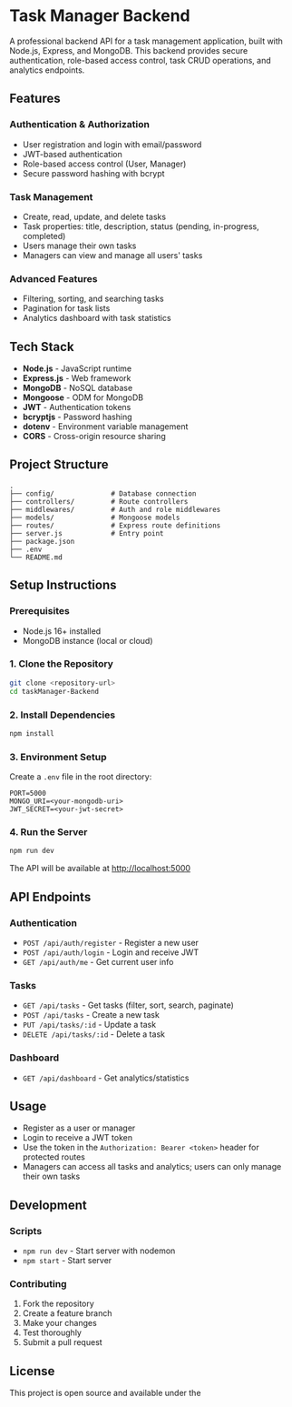# Task Manager Backend

A professional backend API for a task management application, built with Node.js, Express, and MongoDB. This backend provides secure authentication, role-based access control, task CRUD operations, and analytics endpoints.

## Features

### Authentication & Authorization
- User registration and login with email/password
- JWT-based authentication
- Role-based access control (User, Manager)
- Secure password hashing with bcrypt

### Task Management
- Create, read, update, and delete tasks
- Task properties: title, description, status (pending, in-progress, completed)
- Users manage their own tasks
- Managers can view and manage all users' tasks

### Advanced Features
- Filtering, sorting, and searching tasks
- Pagination for task lists
- Analytics dashboard with task statistics

## Tech Stack

- **Node.js** - JavaScript runtime
- **Express.js** - Web framework
- **MongoDB** - NoSQL database
- **Mongoose** - ODM for MongoDB
- **JWT** - Authentication tokens
- **bcryptjs** - Password hashing
- **dotenv** - Environment variable management
- **CORS** - Cross-origin resource sharing

## Project Structure

```
.
├── config/              # Database connection
├── controllers/         # Route controllers
├── middlewares/         # Auth and role middlewares
├── models/              # Mongoose models
├── routes/              # Express route definitions
├── server.js            # Entry point
├── package.json
├── .env
└── README.md
```

## Setup Instructions

### Prerequisites
- Node.js 16+ installed
- MongoDB instance (local or cloud)

### 1. Clone the Repository
```sh
git clone <repository-url>
cd taskManager-Backend
```

### 2. Install Dependencies
```sh
npm install
```

### 3. Environment Setup
Create a `.env` file in the root directory:
```env
PORT=5000
MONGO_URI=<your-mongodb-uri>
JWT_SECRET=<your-jwt-secret>
```

### 4. Run the Server
```sh
npm run dev
```
The API will be available at [http://localhost:5000](http://localhost:5000)

## API Endpoints

### Authentication
- `POST /api/auth/register` - Register a new user
- `POST /api/auth/login` - Login and receive JWT
- `GET /api/auth/me` - Get current user info

### Tasks
- `GET /api/tasks` - Get tasks (filter, sort, search, paginate)
- `POST /api/tasks` - Create a new task
- `PUT /api/tasks/:id` - Update a task
- `DELETE /api/tasks/:id` - Delete a task

### Dashboard
- `GET /api/dashboard` - Get analytics/statistics

## Usage

- Register as a user or manager
- Login to receive a JWT token
- Use the token in the `Authorization: Bearer <token>` header for protected routes
- Managers can access all tasks and analytics; users can only manage their own tasks

## Development

### Scripts
- `npm run dev` - Start server with nodemon
- `npm start` - Start server

### Contributing
1. Fork the repository
2. Create a feature branch
3. Make your changes
4. Test thoroughly
5. Submit a pull request

## License

This project is open source and available under the